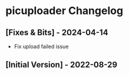# picuploader Changelog

## [Fixes & Bits] - 2024-04-14

- Fix upload failed issue


## [Initial Version] - 2022-08-29
